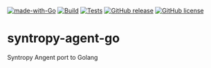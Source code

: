 [![made-with-Go](https://img.shields.io/badge/Made%20with-Go-1f425f.svg)](http://golang.org)
[![Build](https://github.com/SyntropyNet/syntropy-agent-go/actions/workflows/agent-docker.yml/badge.svg)](https://github.com/SyntropyNet/syntropy-agent-go/actions/workflows/build.yml)
[![Tests](https://github.com/SyntropyNet/syntropy-agent-go/actions/workflows/test.yml/badge.svg)](https://github.com/SyntropyNet/syntropy-agent-go/actions/workflows/test.yml)
[![GitHub release](https://img.shields.io/github/release/SyntropyNet/syntropy-agent-go.svg)](https://GitHub.com/SyntropyNet/syntropy-agent-go/releases/)
[![GitHub license](https://img.shields.io/github/license/SyntropyNet/syntropy-agent-go.svg)](https://github.com/SyntropyNet/syntropy-agent-go/blob/master/LICENSE)

# syntropy-agent-go
Syntropy Angent port to Golang
